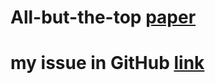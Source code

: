 # All-but-the-top [paper](https://arxiv.org/pdf/1702.01417.pdf)
# my issue in GitHub [link](https://github.com/a1da4/paper/issues/51)
